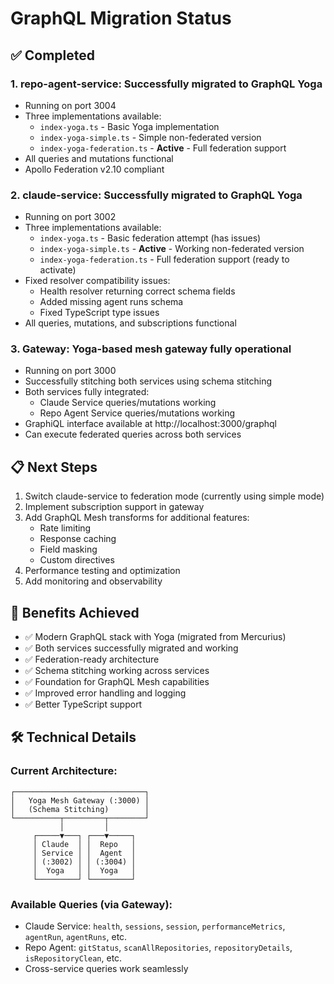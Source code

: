 # GraphQL Migration Status

## ✅ Completed

### 1. **repo-agent-service**: Successfully migrated to GraphQL Yoga
   - Running on port 3004
   - Three implementations available:
     - `index-yoga.ts` - Basic Yoga implementation
     - `index-yoga-simple.ts` - Simple non-federated version
     - `index-yoga-federation.ts` - **Active** - Full federation support
   - All queries and mutations functional
   - Apollo Federation v2.10 compliant

### 2. **claude-service**: Successfully migrated to GraphQL Yoga
   - Running on port 3002
   - Three implementations available:
     - `index-yoga.ts` - Basic federation attempt (has issues)
     - `index-yoga-simple.ts` - **Active** - Working non-federated version
     - `index-yoga-federation.ts` - Full federation support (ready to activate)
   - Fixed resolver compatibility issues:
     - Health resolver returning correct schema fields
     - Added missing agent runs schema
     - Fixed TypeScript type issues
   - All queries, mutations, and subscriptions functional

### 3. **Gateway**: Yoga-based mesh gateway fully operational
   - Running on port 3000
   - Successfully stitching both services using schema stitching
   - Both services fully integrated:
     - Claude Service queries/mutations working
     - Repo Agent Service queries/mutations working
   - GraphiQL interface available at http://localhost:3000/graphql
   - Can execute federated queries across both services

## 📋 Next Steps
1. Switch claude-service to federation mode (currently using simple mode)
2. Implement subscription support in gateway
3. Add GraphQL Mesh transforms for additional features:
   - Rate limiting
   - Response caching
   - Field masking
   - Custom directives
4. Performance testing and optimization
5. Add monitoring and observability

## 🚀 Benefits Achieved
- ✅ Modern GraphQL stack with Yoga (migrated from Mercurius)
- ✅ Both services successfully migrated and working
- ✅ Federation-ready architecture
- ✅ Schema stitching working across services
- ✅ Foundation for GraphQL Mesh capabilities
- ✅ Improved error handling and logging
- ✅ Better TypeScript support

## 🛠️ Technical Details

### Current Architecture:
```
┌─────────────────────────────┐
│   Yoga Mesh Gateway (:3000) │
│   (Schema Stitching)        │
└──────────┬─────────┬────────┘
           │         │
     ┌─────▼───┐ ┌───▼─────┐
     │ Claude  │ │  Repo   │
     │ Service │ │  Agent  │
     │ (:3002) │ │ (:3004) │
     │  Yoga   │ │  Yoga   │
     └─────────┘ └─────────┘
```

### Available Queries (via Gateway):
- Claude Service: `health`, `sessions`, `session`, `performanceMetrics`, `agentRun`, `agentRuns`, etc.
- Repo Agent: `gitStatus`, `scanAllRepositories`, `repositoryDetails`, `isRepositoryClean`, etc.
- Cross-service queries work seamlessly